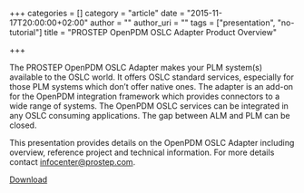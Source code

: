 +++
categories = []
category = "article"
date = "2015-11-17T20:00:00+02:00"
author = ""
author_uri = ""
tags = ["presentation", "no-tutorial"]
title = "PROSTEP OpenPDM OSLC Adapter Product Overview"

+++

The PROSTEP OpenPDM OSLC Adapter makes your PLM system(s) available to the OSLC world. It offers OSLC standard services, especially for those PLM systems which don’t  offer native ones. The adapter is an add-on for the OpenPDM integration framework which provides connectors to a wide range of systems. The OpenPDM OSLC services can be integrated in any OSLC consuming applications. The gap between ALM and PLM can be closed.

This presentation provides details on the OpenPDM OSLC Adapter including overview, reference project and technical information. For more details  contact infocenter@prostep.com. 

[Download](http://open-services.net/images/uploads/blog/OpenPDM_OSLC_Adapter_2015-11-05_%28EN%29.pdf)
